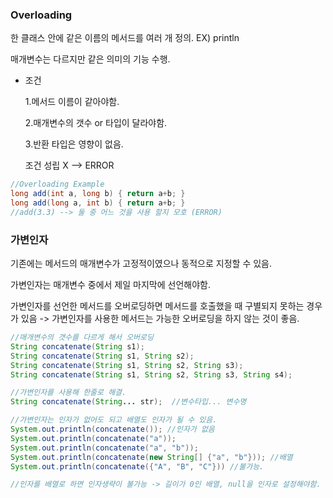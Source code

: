 ### Overloading

한 클래스 안에 같은 이름의 메서드를 여러 개 정의. EX) println

매개변수는 다르지만 같은 의미의 기능 수행.

- 조건

  1.메서드 이름이 같아야함.

  2.매개변수의 갯수 or 타입이 달라야함.

  3.반환 타입은 영향이 없음.

  조건 성립 X --> ERROR

```java
//Overloading Example
long add(int a, long b) { return a+b; }
long add(long a, int b) { return a+b; }
//add(3.3) --> 둘 중 어느 것을 사용 할지 모호 (ERROR)
```



### 가변인자

기존에는 메서드의 매개변수가 고정적이였으나 동적으로 지정할 수 있음.

가변인자는 매개변수 중에서 제일 마지막에 선언해야함.

가변인자를 선언한 메서드를 오버로딩하면 메서드를 호출했을 때 구별되지 못하는 경우가 있음 -> 가변인자를 사용한 메서드는 가능한 오버로딩을 하지 않는 것이 좋음.

```java
//매개변수의 갯수를 다르게 해서 오버로딩
String concatenate(String s1);
String concatenate(String s1, String s2);
String concatenate(String s1, String s2, String s3);
String concatenate(String s1, String s2, String s3, String s4);

//가변인자를 사용해 한줄로 해결.
String concatenate(String... str);  //변수타입... 변수명

//가변인자는 인자가 없어도 되고 배열도 인자가 될 수 있음.
System.out.println(concatenate()); //인자가 없음
System.out.println(concatenate("a"));
System.out.println(concatenate("a", "b"));
System.out.println(concatenate(new String[] {"a", "b"})); //배열
System.out.println(concatenate({"A", "B", "C"})) //불가능.

//인자를 배열로 하면 인자생략이 불가능 -> 길이가 0인 배열, null을 인자로 설정해야함.
```

